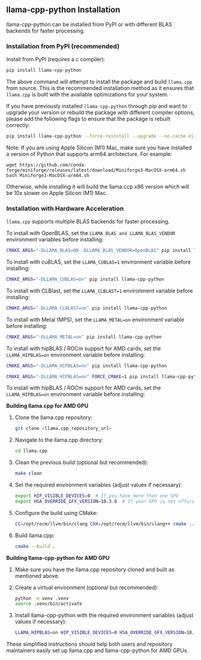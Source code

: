 ## llama-cpp-python Installation

llama-cpp-python can be installed from PyPI or with different BLAS backends for
faster processing.

### Installation from PyPI (recommended)

Install from PyPI (requires a c compiler):

```bash
pip install llama-cpp-python
```

The above command will attempt to install the package and build `llama.cpp` from
source. This is the recommended installation method as it ensures that
`llama.cpp` is built with the available optimizations for your system.

If you have previously installed `llama-cpp-python` through pip and want to
upgrade your version or rebuild the package with different compiler options,
please add the following flags to ensure that the package is rebuilt correctly:

```bash
pip install llama-cpp-python --force-reinstall --upgrade --no-cache-dir
```

Note: If you are using Apple Silicon (M1) Mac, make sure you have installed a
version of Python that supports arm64 architecture. For example:

```
wget https://github.com/conda-forge/miniforge/releases/latest/download/Miniforge3-MacOSX-arm64.sh
bash Miniforge3-MacOSX-arm64.sh
```

Otherwise, while installing it will build the llama.ccp x86 version which will
be 10x slower on Apple Silicon (M1) Mac.

### Installation with Hardware Acceleration

`llama.cpp` supports multiple BLAS backends for faster processing.

To install with OpenBLAS, set the `LLAMA_BLAS and LLAMA_BLAS_VENDOR` environment
variables before installing:

```bash
CMAKE_ARGS="-DLLAMA_BLAS=ON -DLLAMA_BLAS_VENDOR=OpenBLAS" pip install llama-cpp-python
```

To install with cuBLAS, set the `LLAMA_CUBLAS=1` environment variable before
installing:

```bash
CMAKE_ARGS="-DLLAMA_CUBLAS=on" pip install llama-cpp-python
```

To install with CLBlast, set the `LLAMA_CLBLAST=1` environment variable before
installing:

```bash
CMAKE_ARGS="-DLLAMA_CLBLAST=on" pip install llama-cpp-python
```

To install with Metal (MPS), set the `LLAMA_METAL=on` environment variable
before installing:

```bash
CMAKE_ARGS="-DLLAMA_METAL=on" pip install llama-cpp-python
```

To install with hipBLAS / ROCm support for AMD cards, set the `LLAMA_HIPBLAS=on`
environment variable before installing:

```bash
CMAKE_ARGS="-DLLAMA_HIPBLAS=on" pip install llama-cpp-python
```

```bash
CMAKE_ARGS="-DLLAMA_HIPBLAS=on" FORCE_CMAKE=1 pip install llama-cpp-python
```

To install with hipBLAS / ROCm support for AMD cards, set the `LLAMA_HIPBLAS=on`
environment variable before installing:

**Building llama.cpp for AMD GPU**

1. Clone the llama.cpp repository:

   ```sh
   git clone <llama.cpp_repository_url>
   ```

2. Navigate to the llama.cpp directory:

   ```sh
   cd llama.cpp
   ```

3. Clean the previous build (optional but recommended):

   ```sh
   make clean
   ```

4. Set the required environment variables (adjust values if necessary):

   ```sh
   export HIP_VISIBLE_DEVICES=0  # If you have more than one GPU
   export HSA_OVERRIDE_GFX_VERSION=10.3.0  # If your GPU is not officially supported
   ```

5. Configure the build using CMake:

   ```sh
   CC=/opt/rocm/llvm/bin/clang CXX=/opt/rocm/llvm/bin/clang++ cmake .. -DLLAMA_HIPBLAS=ON -DLLAMA_CUDA_DMMV_X=64 -DLLAMA_CUDA_MMV_Y=2
   ```

6. Build llama.cpp:
   ```sh
   cmake --build .
   ```

**Building llama-cpp-python for AMD GPU**

1. Make sure you have the llama.cpp repository cloned and built as mentioned
   above.

2. Create a virtual environment (optional but recommended):

   ```sh
   python -m venv .venv
   source .venv/bin/activate
   ```

3. Install llama-cpp-python with the required environment variables (adjust
   values if necessary):
   ```sh
   LLAMA_HIPBLAS=on HIP_VISIBLE_DEVICES=0 HSA_OVERRIDE_GFX_VERSION=10.3.0 LLAMA_CUDA_DMMV_X=64 LLAMA_CUDA_MMV_Y=2 pip install llama-cpp-python --force-reinstall --upgrade --no-cache-dir
   ```

These simplified instructions should help both users and repository maintainers
easily set up llama.cpp and llama-cpp-python for AMD GPUs.
